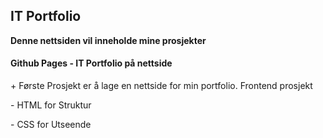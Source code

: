<html>
<head>
<meta charset="utf-8">
<meta name="viewport" content="width=device-width, initial-scale=1">
  <title> Jabir Mahamoud Gutale -> IT Portfolio </title>
</head>
<body>
  <h2>IT Portfolio</h2>
  <b>Denne nettsiden vil inneholde mine prosjekter</b>


  <article>
    <h4> Github Pages - IT Portfolio på nettside </h4>
    <p>    + Første Prosjekt er å lage en nettside for min portfolio. Frontend prosjekt</p>
              <p>- HTML for Struktur<p>
              <p>- CSS for Utseende<p>
  </article>
</body>
</html>
